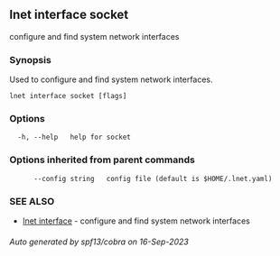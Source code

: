 ## lnet interface socket

configure and find system network interfaces

### Synopsis

Used to configure and find system network interfaces.

```
lnet interface socket [flags]
```

### Options

```
  -h, --help   help for socket
```

### Options inherited from parent commands

```
      --config string   config file (default is $HOME/.lnet.yaml)
```

### SEE ALSO

* [lnet interface](lnet_interface.md)	 - configure and find system network interfaces

###### Auto generated by spf13/cobra on 16-Sep-2023

